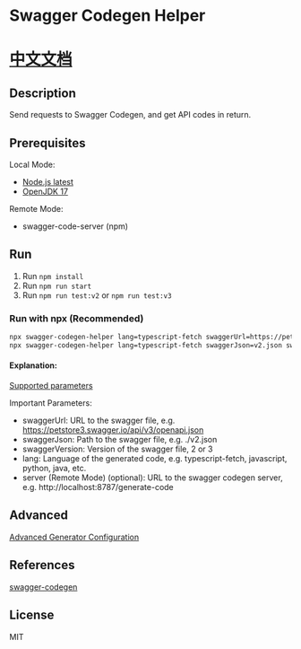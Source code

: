 # Swagger Codegen Helper

# [中文文档](./readme-zh_CN.md)

## Description

Send requests to Swagger Codegen, and get API codes in return.

## Prerequisites

Local Mode:

-   [Node.js latest](https://nodejs.org/download/release/latest/)
-   [OpenJDK 17](https://openjdk.org/projects/jdk/17/)

Remote Mode:

-   swagger-code-server (npm)

## Run

1. Run `npm install`
2. Run `npm run start`
3. Run `npm run test:v2` or `npm run test:v3`

### Run with npx (Recommended)

```bash
npx swagger-codegen-helper lang=typescript-fetch swaggerUrl=https://petstore3.swagger.io/api/v3/openapi.json swaggerVersion=3
npx swagger-codegen-helper lang=typescript-fetch swaggerJson=v2.json swaggerVersion=2 server=http://localhost:8787/generate-code
```

#### Explanation:

[Supported parameters](/src/commandMapping.ts)

Important Parameters:

-   swaggerUrl: URL to the swagger file, e.g. https://petstore3.swagger.io/api/v3/openapi.json
-   swaggerJson: Path to the swagger file, e.g. ./v2.json
-   swaggerVersion: Version of the swagger file, 2 or 3
-   lang: Language of the generated code, e.g. typescript-fetch, javascript, python, java, etc.
-   server (Remote Mode) (optional): URL to the swagger codegen server, e.g. http://localhost:8787/generate-code

## Advanced

[Advanced Generator Configuration](https://github.com/swagger-api/swagger-codegen/blob/master/docs/generators.md)

## References

[swagger-codegen](https://github.com/swagger-api/swagger-codegen)

## License

MIT
